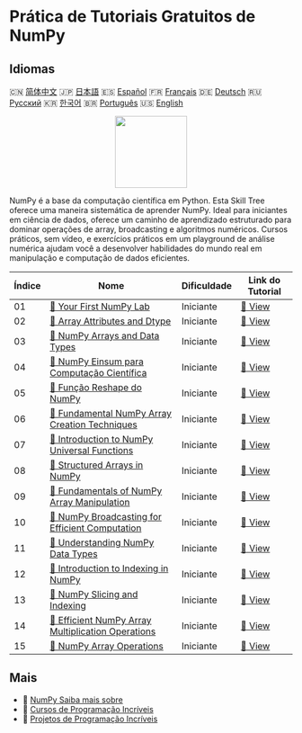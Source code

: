 # Prática de Tutoriais Gratuitos de NumPy

## Idiomas

🇨🇳 [简体中文](README_zh.md) 🇯🇵 [日本語](README_ja.md) 🇪🇸 [Español](README_es.md) 🇫🇷 [Français](README_fr.md) 🇩🇪 [Deutsch](README_de.md) 🇷🇺 [Русский](README_ru.md) 🇰🇷 [한국어](README_ko.md) 🇧🇷 [Português](README_pt.md) 🇺🇸 [English](README.md) 

<div align="center">
<img width="128px" src="https://file.labex.io/path/gdqX0QgXsYjL.png">
</div>

NumPy é a base da computação científica em Python. Esta Skill Tree oferece uma maneira sistemática de aprender NumPy. Ideal para iniciantes em ciência de dados, oferece um caminho de aprendizado estruturado para dominar operações de array, broadcasting e algoritmos numéricos. Cursos práticos, sem vídeo, e exercícios práticos em um playground de análise numérica ajudam você a desenvolver habilidades do mundo real em manipulação e computação de dados eficientes.

|   Índice | Nome                                                                                                                                            | Dificuldade   | Link do Tutorial                                                                                     |
|----------|-------------------------------------------------------------------------------------------------------------------------------------------------|---------------|------------------------------------------------------------------------------------------------------|
|       01 | [📖 Your First NumPy Lab](https://labex.io/pt/tutorials/numpy-your-first-numpy-lab-92735)                                                       | Iniciante     | [🔗 View](https://labex.io/pt/tutorials/numpy-your-first-numpy-lab-92735)                            |
|       02 | [📖 Array Attributes and Dtype](https://labex.io/pt/tutorials/python-array-attributes-and-dtype-8027)                                           | Iniciante     | [🔗 View](https://labex.io/pt/tutorials/python-array-attributes-and-dtype-8027)                      |
|       03 | [📖 NumPy Arrays and Data Types](https://labex.io/pt/tutorials/python-numpy-arrays-and-data-types-4996)                                         | Iniciante     | [🔗 View](https://labex.io/pt/tutorials/python-numpy-arrays-and-data-types-4996)                     |
|       04 | [📖 NumPy Einsum para Computação Científica](https://labex.io/pt/tutorials/python-numpy-einsum-for-scientific-computing-4991)                   | Iniciante     | [🔗 View](https://labex.io/pt/tutorials/python-numpy-einsum-for-scientific-computing-4991)           |
|       05 | [📖 Função Reshape do NumPy](https://labex.io/pt/tutorials/python-numpy-reshape-function-86496)                                                 | Iniciante     | [🔗 View](https://labex.io/pt/tutorials/python-numpy-reshape-function-86496)                         |
|       06 | [📖 Fundamental NumPy Array Creation Techniques](https://labex.io/pt/tutorials/python-fundamental-numpy-array-creation-techniques-85698)        | Iniciante     | [🔗 View](https://labex.io/pt/tutorials/python-fundamental-numpy-array-creation-techniques-85698)    |
|       07 | [📖 Introduction to NumPy Universal Functions](https://labex.io/pt/tutorials/python-introduction-to-numpy-universal-functions-85705)            | Iniciante     | [🔗 View](https://labex.io/pt/tutorials/python-introduction-to-numpy-universal-functions-85705)      |
|       08 | [📖 Structured Arrays in NumPy](https://labex.io/pt/tutorials/python-structured-arrays-in-numpy-85704)                                          | Iniciante     | [🔗 View](https://labex.io/pt/tutorials/python-structured-arrays-in-numpy-85704)                     |
|       09 | [📖 Fundamentals of NumPy Array Manipulation](https://labex.io/pt/tutorials/numpy-fundamentals-of-numpy-array-manipulation-85703)               | Iniciante     | [🔗 View](https://labex.io/pt/tutorials/numpy-fundamentals-of-numpy-array-manipulation-85703)        |
|       10 | [📖 NumPy Broadcasting for Efficient Computation](https://labex.io/pt/tutorials/numpy-numpy-broadcasting-for-efficient-computation-85702)       | Iniciante     | [🔗 View](https://labex.io/pt/tutorials/numpy-numpy-broadcasting-for-efficient-computation-85702)    |
|       11 | [📖 Understanding NumPy Data Types](https://labex.io/pt/tutorials/python-understanding-numpy-data-types-85701)                                  | Iniciante     | [🔗 View](https://labex.io/pt/tutorials/python-understanding-numpy-data-types-85701)                 |
|       12 | [📖 Introduction to Indexing in NumPy](https://labex.io/pt/tutorials/numpy-introduction-to-indexing-in-numpy-85699)                             | Iniciante     | [🔗 View](https://labex.io/pt/tutorials/numpy-introduction-to-indexing-in-numpy-85699)               |
|       13 | [📖 NumPy Slicing and Indexing](https://labex.io/pt/tutorials/python-numpy-slicing-and-indexing-352)                                            | Iniciante     | [🔗 View](https://labex.io/pt/tutorials/python-numpy-slicing-and-indexing-352)                       |
|       14 | [📖 Efficient NumPy Array Multiplication Operations](https://labex.io/pt/tutorials/python-efficient-numpy-array-multiplication-operations-5007) | Iniciante     | [🔗 View](https://labex.io/pt/tutorials/python-efficient-numpy-array-multiplication-operations-5007) |
|       15 | [📖 NumPy Array Operations](https://labex.io/pt/tutorials/numpy-numpy-array-operations-1403)                                                    | Iniciante     | [🔗 View](https://labex.io/pt/tutorials/numpy-numpy-array-operations-1403)                           |

## Mais

- 🔗 [NumPy Saiba mais sobre](https://labex.io/pt/skilltrees/numpy)
- 🔗 [Cursos de Programação Incríveis](https://github.com/labex-labs/awesome-programming-courses)
- 🔗 [Projetos de Programação Incríveis](https://github.com/labex-labs/awesome-programming-projects)

